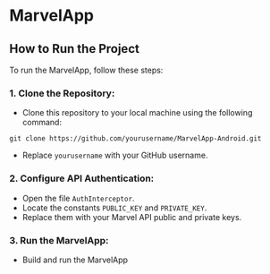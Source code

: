 # MarvelApp
## How to Run the Project
To run the MarvelApp, follow these steps:

### 1. Clone the Repository:
- Clone this repository to your local machine using the following command:
```
git clone https://github.com/yourusername/MarvelApp-Android.git
```
- Replace `yourusername` with your GitHub username.
### 2. Configure API Authentication:
- Open the file `AuthInterceptor`.
- Locate the constants `PUBLIC_KEY` and `PRIVATE_KEY`.
- Replace them with your Marvel API public and private keys.
### 3. Run the MarvelApp:
- Build and run the MarvelApp
